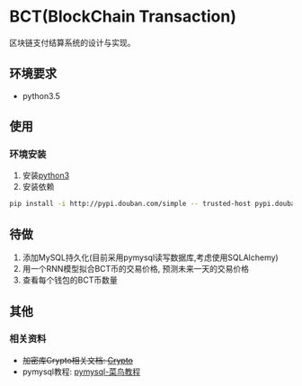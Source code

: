 # BCT(BlockChain Transaction)

区块链支付结算系统的设计与实现。

## 环境要求

* python3.5

## 使用

### 环境安装

1. 安装[python3](https://www.python.org/)
2. 安装依赖

```bash
pip install -i http://pypi.douban.com/simple -- trusted-host pypi.douban.com -r requirements.txt
```

## 待做

1. 添加MySQL持久化(目前采用pymysql读写数据库,考虑使用SQLAlchemy)
2. 用一个RNN模型拟合BCT币的交易价格, 预测未来一天的交易价格
3. 查看每个钱包的BCT币数量

## 其他

### 相关资料

* ~~加密库Crypto相关文档: [Crypto](https://www.dlitz.net/software/pycrypto/api/current/Crypto-module.html "已换新加密模块rsa")~~
* pymysql教程: [pymysql-菜鸟教程](http://www.runoob.com/python3/python3-mysql.html)